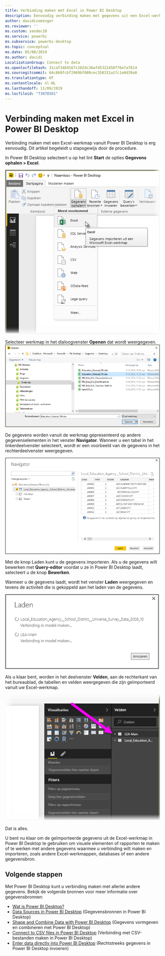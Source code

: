 ```yaml
---
title: Verbinding maken met Excel in Power BI Desktop
description: Eenvoudig verbinding maken met gegevens uit een Excel-werkmap in Power BI Desktop en deze gebruiken
author: davidiseminger
ms.reviewer: ''
ms.custom: seodec18
ms.service: powerbi
ms.subservice: powerbi-desktop
ms.topic: conceptual
ms.date: 05/08/2019
ms.author: davidi
LocalizationGroup: Connect to data
ms.openlocfilehash: 31caf34b9167c282dc36afd5322458f76e7a7614
ms.sourcegitcommit: 64c860fcbf2969bf089cec358331a1fc1e0d39a8
ms.translationtype: HT
ms.contentlocale: nl-NL
ms.lasthandoff: 11/09/2019
ms.locfileid: "73878581"
---
```

# <a name="connect-to-excel-in-power-bi-desktop"></a>Verbinding maken met Excel in Power BI Desktop
Verbinding maken met een Excel-werkmap vanuit Power BI Desktop is erg eenvoudig. Dit artikel begeleidt u stapsgewijs door de procedure.

In Power BI Desktop selecteert u op het lint **Start** de opties **Gegevens ophalen > Excel**.

![](media/desktop-connect-excel/connect_to_excel_1.png)

Selecteer werkmap in het dialoogvenster **Openen** dat wordt weergegeven.
![](media/desktop-connect-excel/connect_to_excel_2.png)

De gegevens worden vanuit de werkmap gepresenteerd op andere gegevenselementen in het venster **Navigator**. Wanneer u een tabel in het linkerdeelvenster selecteert, wordt er een voorbeeld van de gegevens in het rechterdeelvenster weergegeven.

![](media/desktop-connect-excel/connect_to_excel_3.png)

Met de knop Laden kunt u de gegevens importeren. Als u de gegevens wilt bewerken met **Query-editor** voordat u ze in Power BI Desktop laadt, selecteert u de knop **Bewerken**.

Wanneer u de gegevens laadt, wordt het venster **Laden** weergegeven en tevens de activiteit die is gekoppeld aan het laden van de gegevens.  

![](media/desktop-connect-excel/connect_to_excel_4.png)

Als u klaar bent, worden in het deelvenster **Velden**, aan de rechterkant van het bureaublad, de tabellen en velden weergegeven die zijn geïmporteerd vanuit uw Excel-werkmap.

![](media/desktop-connect-excel/connect_to_excel_5.png)

Dat is alles.

U bent nu klaar om de geïmporteerde gegevens uit de Excel-werkmap in Power BI Desktop te gebruiken om visuele elementen of rapporten te maken of te werken met andere gegevens waarmee u verbinding wilt maken en importeren, zoals andere Excel-werkmappen, databases of een andere gegevensbron.

## <a name="next-steps"></a>Volgende stappen
Met Power BI Desktop kunt u verbinding maken met allerlei andere gegevens. Bekijk de volgende bronnen voor meer informatie over gegevensbronnen:

* [Wat is Power BI Desktop?](desktop-what-is-desktop.md)
* [Data Sources in Power BI Desktop](desktop-data-sources.md) (Gegevensbronnen in Power BI Desktop)
* [Shape and Combine Data with Power BI Desktop](desktop-shape-and-combine-data.md) (Gegevens vormgeven en combineren met Power BI Desktop)
* [Connect to CSV files in Power BI Desktop](desktop-connect-csv.md) (Verbinding met CSV-bestanden maken in Power BI Desktop)   
* [Enter data directly into Power BI Desktop](desktop-enter-data-directly-into-desktop.md) (Rechtstreeks gegevens in Power BI Desktop invoeren)   

